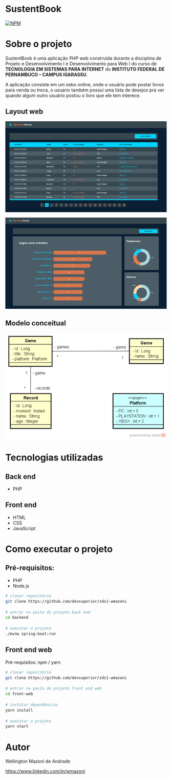 # SustentBook
[![NPM](https://img.shields.io/npm/l/react)](https://github.com/JoyceKCsilva/SustentBook/blob/main/LICENSE) 

# Sobre o projeto

SustentBook é uma aplicação PHP web construída durante a disciplina de Projeto e Desenvolvimento I e Desenvolvimento para Web I do curso de **TECNOLOGIA EM SISTEMAS PARA INTERNET** do **INSTITUTO FEDERAL DE PERNAMBUCO – CAMPUS IGARASSU**.

A aplicação consiste em um sebo online, onde o usuário pode postar livros para venda ou troca, o usuario também possui uma lista de desejos pra ver quando algum outro usuário postou o livro que ele tem interece.

## Layout web
![Web 1](https://github.com/acenelio/assets/raw/main/sds1/web1.png)

![Web 2](https://github.com/acenelio/assets/raw/main/sds1/web2.png)

## Modelo conceitual
![Modelo Conceitual](https://github.com/acenelio/assets/raw/main/sds1/modelo-conceitual.png)

# Tecnologias utilizadas
## Back end
- PHP
## Front end
- HTML
- CSS
- JavaScript 

# Como executar o projeto

## Pré-requisitos:
- PHP
- Node.js

```bash
# clonar repositório
git clone https://github.com/devsuperior/sds1-wmazoni

# entrar na pasta do projeto back end
cd backend

# executar o projeto
./mvnw spring-boot:run
```

## Front end web
Pré-requisitos: npm / yarn

```bash
# clonar repositório
git clone https://github.com/devsuperior/sds1-wmazoni

# entrar na pasta do projeto front end web
cd front-web

# instalar dependências
yarn install

# executar o projeto
yarn start
```

# Autor

Wellington Mazoni de Andrade

https://www.linkedin.com/in/wmazoni

